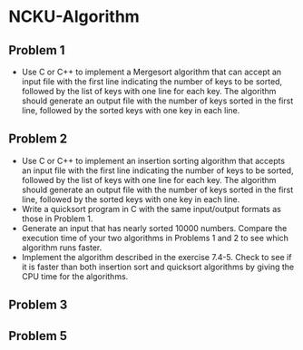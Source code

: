 # NCKU-Algorithm

## Problem 1

+ Use C or C++ to implement a Mergesort algorithm that can accept an input file with the first line indicating the number of keys to be sorted, followed by the list of keys with one line for each key. The algorithm should generate an output file with the number of keys sorted in the first line, followed by the sorted keys with one key in each line.

## Problem 2

+ Use C or C++ to implement an insertion sorting algorithm that accepts an input file with the first line indicating the number of keys to be sorted, followed by the list of keys with one line for each key. The algorithm should generate an output file with the number of keys sorted in the first line, followed by the sorted keys with one key in each line.
+ Write a quicksort program in C with the same input/output formats as those in Problem 1.
+ Generate an input that has nearly sorted 10000 numbers. Compare the execution time of your two algorithms in Problems 1 and 2 to see which algorithm runs faster.
+ Implement the algorithm described in the exercise 7.4-5. Check to see if it is faster than both insertion sort and quicksort algorithms by giving the CPU time for the algorithms.


## Problem 3

## Problem 5


